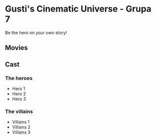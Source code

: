 # Gusti's Cinematic Universe - Grupa 7

Be the hero on your own story!

## Movies

## Cast

### The heroes

- Hero 1
- Hero 2
- Hero 3

### The villains

- Villains 1
- Villains 2
- Villains 3
